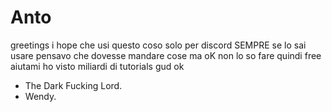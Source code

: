 # Anto
greetings i hope che usi questo coso solo per discord SEMPRE se lo sai usare
pensavo che dovesse mandare cose ma oK non lo so fare
quindi free aiutami
ho visto miliardi di tutorials
gud
ok
- The Dark Fucking Lord.
- Wendy.
